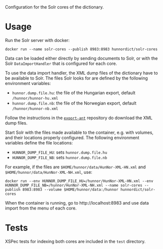 Configuration for the Solr cores of the dictionary.

# Usage

Run the Solr server with docker:

`docker run --name solr-cores --publish 8983:8983 hunnordict/solr-cores`

Data can be loaded either directly by sending documents to Solr, or with the Solr `DataImportHandler` that is configured for each core.

To use the data import handler, the XML dump files of the dictionary have to be available to Solr. The files Solr looks for are defined by the following environment variables:

- `hunnor.dump.file.hu`: the file of the Hungarian export, default `/hunnor/hunnor-hu.xml`
- `hunnor.dump.file.nb`: the file of the Norwegian export, default `/hunnor/hunnor-nb.xml`

Follow the instructions in the [`export-ant`](https://github.com/hunnor-dict/export-ant) repository do download the XML dump files.

Start Solr with the files made available to the container, e.g. with volumes, and their locations properly configured. The following environment variables define the file locations:

- `HUNNOR_DUMP_FILE_HU`: sets `hunnor.dump.file.hu`
- `HUNNOR_DUMP_FILE_NB`: sets `hunnor.dump.file.nb`

For example, if the files are `$HOME/hunnor/data/HunNor-XML-HN.xml` and `$HOME/hunnor/data/HunNor-XML-NH.xml`, use:

`docker run --env HUNNOR_DUMP_FILE_HU=/hunnor/HunNor-XML-HN.xml --env HUNNOR_DUMP_FILE_NB=/hunnor/HunNor-XML-NH.xml --name solr-cores --publish 8983:8983 --volume $HOME/hunnor/data:/hunnor hunnordict/solr-cores`

When the container is running, go to http://localhost:8983 and use data import from the menu of each core.

# Tests

XSPec tests for indexing both cores are included in the `test` directory.

